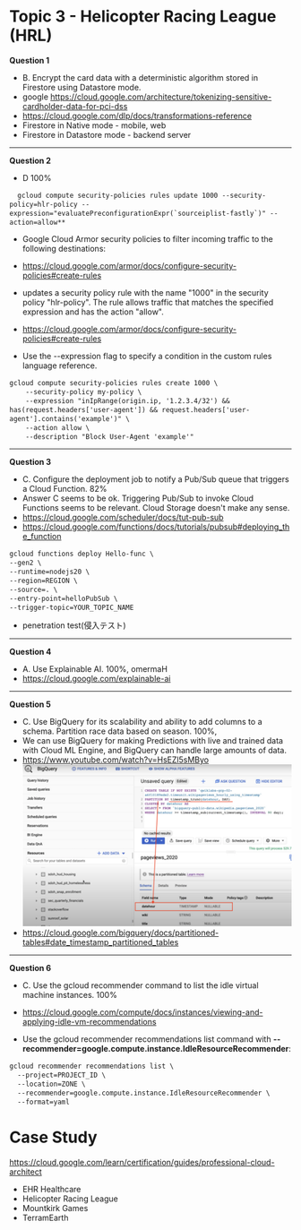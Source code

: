 # Topic 3 - Helicopter Racing League (HRL)

**Question 1**

- B. Encrypt the card data with a deterministic algorithm stored in Firestore using Datastore mode.
- google https://cloud.google.com/architecture/tokenizing-sensitive-cardholder-data-for-pci-dss
- https://cloud.google.com/dlp/docs/transformations-reference
- Firestore in Native mode - mobile, web
- Firestore in Datastore mode - backend server

<hr />

**Question 2**

- D 100%

```
  gcloud compute security-policies rules update 1000 --security-policy=hlr-policy --expression="evaluatePreconfigurationExpr(`sourceiplist-fastly`)" --action=allow**
```

- Google Cloud Armor security policies to filter incoming traffic to the following destinations:
- https://cloud.google.com/armor/docs/configure-security-policies#create-rules

- updates a security policy rule with the name "1000" in the security policy "hlr-policy". The rule allows traffic that matches the specified expression and has the action "allow".

- https://cloud.google.com/armor/docs/configure-security-policies#create-rules

- Use the --expression flag to specify a condition in the custom rules language reference.

```
gcloud compute security-policies rules create 1000 \
    --security-policy my-policy \
    --expression "inIpRange(origin.ip, '1.2.3.4/32') && has(request.headers['user-agent']) && request.headers['user-agent'].contains('example')" \
    --action allow \
    --description "Block User-Agent 'example'"
```

<hr />

**Question 3**

- C. Configure the deployment job to notify a Pub/Sub queue that triggers a Cloud Function. 82%
- Answer C seems to be ok. Triggering Pub/Sub to invoke Cloud Functions seems to be relevant. Cloud Storage doesn't make any sense.
- https://cloud.google.com/scheduler/docs/tut-pub-sub
- https://cloud.google.com/functions/docs/tutorials/pubsub#deploying_the_function

```
gcloud functions deploy Hello-func \
--gen2 \
--runtime=nodejs20 \
--region=REGION \
--source=. \
--entry-point=helloPubSub \
--trigger-topic=YOUR_TOPIC_NAME
```

- penetration test(侵入テスト)

<hr />

**Question 4**

- A. Use Explainable AI. 100%, omermaH
- https://cloud.google.com/explainable-ai

<hr />

**Question 5**

- C. Use BigQuery for its scalability and ability to add columns to a schema. Partition race data based on season. 100%,
- We can use BigQuery for making Predictions with live and trained data with Cloud ML Engine, and BigQuery can handle large amounts of data.
- https://www.youtube.com/watch?v=HsEZl5sMByo
  ![](images/topic4-5.png)
- https://cloud.google.com/bigquery/docs/partitioned-tables#date_timestamp_partitioned_tables

<hr />

**Question 6**

- C. Use the gcloud recommender command to list the idle virtual machine instances. 100%
- https://cloud.google.com/compute/docs/instances/viewing-and-applying-idle-vm-recommendations

- Use the gcloud recommender recommendations list command with **--recommender=google.compute.instance.IdleResourceRecommender**:

```
gcloud recommender recommendations list \
  --project=PROJECT_ID \
  --location=ZONE \
  --recommender=google.compute.instance.IdleResourceRecommender \
  --format=yaml
```

# Case Study

https://cloud.google.com/learn/certification/guides/professional-cloud-architect

- EHR Healthcare
- Helicopter Racing League
- Mountkirk Games
- TerramEarth
